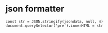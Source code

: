 # json formatter

```
const str = JSON.stringify(jsondata, null, 4)
document.querySelector('pre').innerHTML = str
```

